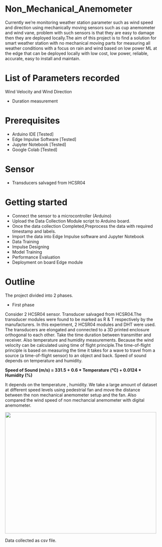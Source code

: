 # Non_Mechanical_Anemometer
Currently we’re monitoring weather station parameter such as wind speed and direction using mechanically moving sensors such as cup anemometer and wind vane, problem with such sensors is that they are easy to damage then they are deployed locally.The aim of this project is to find a solution for smart weather station with no mechanical moving parts for measuring all weather conditions with a focus on rain and wind based on low power ML at the edge that can be deployed locally with low cost, low power, reliable, accurate, easy to install and maintain.
# List of Parameters recorded
Wind Velocity and Wind Direction
- Duration measurement
# Prerequisites
- Arduino IDE [Tested]
- Edge Impulse Software [Tested]
- Jupyter Notebook [Tested]
- Google Colab [Tested]
# Sensor
- Transducers salvaged from HCSR04
# Getting started
- Connect the sensor to a microcontroller (Arduino)
- Upload the Data Collection Module script to Arduino  board.
- Once the data collection Completed,Preprocess the data with required timestamp and labels.
- Import the data into Edge Impulse software and Jupyter Notebook
- Data Training
- Impulse Designing
- Model Training
- Performance Evaluation
- Deployment on board Edge module
# Outline
The project divided into 2 phases.
- First phase 

Consider 2 HCSR04 sensor. Transducer salvaged from HCSR04.The transducer modules were found to be marked as R & T respectively by the manufacturers. In this experiment, 2 HCSR04 modules and DHT were used. The transducers are elongated and connected to a 3D printed enclosure orthogonal to each other. Take the time duration between transmitter and receiver. Also temperature and humidity measurements. Because the wind velocity can be calculated using time of flight principle.The time-of-flight principle is based on measuring the time it takes for a wave to travel from a source (a time-of-flight sensor) to an object and back.
Speed of sound depends on temperature and humidity.

**Speed of Sound (m/s) = 331.5 + 0.6 * Temperature (°C) + 0.0124 * Humidity (%)**

It depends on the temperature , humidity. 
We take a large amount of dataset at different speed levels using pedestrial fan  and move the distance between the non mechanical anemometer setup and the fan. Also compared the wind speed of non mechancial anemometer with digital anemometer.

<img src="https://github.com/shruthigirija/Non_Mechanical_Anemometer/blob/b58546d2d8578afcda4140f39cb8fb23eb196609/Images/Digital_anemometer_with_ultrasonic.jpg" width="500" height="400">

Data collected as csv file.
